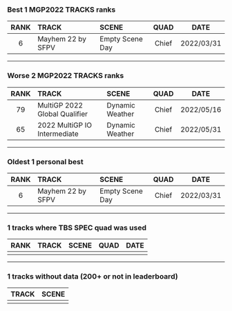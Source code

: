 ### Best 1 MGP2022 TRACKS ranks
|RANK|TRACK|SCENE|QUAD|DATE|
|:---:|:---|:---|:---:|:---:|
|6|Mayhem 22 by SFPV|Empty Scene Day|Chief|2022/03/31|
---
### Worse 2 MGP2022 TRACKS ranks
|RANK|TRACK|SCENE|QUAD|DATE|
|:---:|:---|:---|:---:|:---:|
|79|MultiGP 2022 Global Qualifier|Dynamic Weather|Chief|2022/05/16|
|65|2022 MultiGP IO Intermediate|Dynamic Weather|Chief|2022/05/31|
---
### Oldest 1 personal best
|RANK|TRACK|SCENE|QUAD|DATE|
|:---:|:---|:---|:---:|:---:|
|6|Mayhem 22 by SFPV|Empty Scene Day|Chief|2022/03/31|
---
### 1 tracks where TBS SPEC quad was used
|RANK|TRACK|SCENE|QUAD|DATE|
|:---:|:---|:---|:---:|:---:|
||||||
---
### 1 tracks without data (200+ or not in leaderboard)
|TRACK|SCENE|
|:---|:---|
|||
